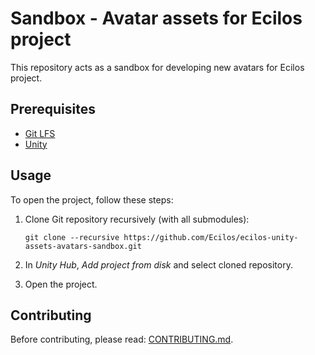 # Sandbox - Avatar assets for Ecilos project

This repository acts as a sandbox for developing new avatars for Ecilos project.

## Prerequisites

- [Git LFS][git-lfs]
- [Unity][unity-dl]

## Usage

To open the project, follow these steps:

1. Clone Git repository recursively (with all submodules):

       git clone --recursive https://github.com/Ecilos/ecilos-unity-assets-avatars-sandbox.git

2. In _Unity Hub_, _Add project from disk_ and select cloned repository.
3. Open the project.

<!-- Named links -->
[git-lfs]: https://docs.github.com/en/repositories/working-with-files/managing-large-files/installing-git-large-file-storage
[unity-dl]: https://unity.com/download

## Contributing

Before contributing, please read: [CONTRIBUTING.md](CONTRIBUTING.md).
